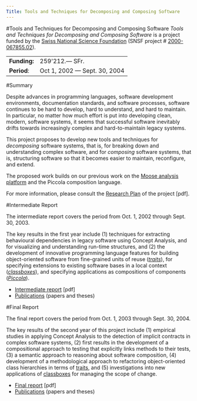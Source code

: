 ```yaml
---
Title: Tools and Techniques for Decomposing and Composing Software
---
```

#Tools and Techniques for Decomposing and Composing Software
*Tools and Techniques for Decomposing and Composing Software* is a project funded by the [Swiss National Science Foundation](http://www.snf.ch/) (SNSF project # [2000-067855.02](http://p3.snf.ch/Project-67855)).

| | |
|---|---|
|<strong>Funding: </strong>|259'212.&mdash; SFr.
|<strong>Period</strong>:|Oct 1, 2002 &mdash; Sept. 30, 2004
 
#Summary


Despite advances in programming languages, software development environments, documentation standards, and software processes, software continues to be hard to develop, hard to understand, and hard to maintain. In particular, no matter how much effort is put into developing clean, modern, software systems, it seems that successful software inevitably drifts towards increasingly complex and hard-to-maintain legacy systems.

This project proposes to develop new tools and techniques for *decomposing* software systems, that is, for breaking down and understanding complex software, and for *composing* software systems, that is, structuring software so that it becomes easier to maintain, reconfigure, and extend.

The proposed work builds on our previous work on the [Moose analysis platform](http://moose.unibe.ch) and the Piccola composition language. 

For more information, please consult the [Research Plan](%assets_url%/download/projectreports/snf02-part2.pdf) of the project [pdf].
 
#Intermediate Report

The intermediate report covers the period from Oct. 1, 2002 through Sept. 30, 2003.

The key results in the first year include (1) techniques for extracting behavioural dependencies in legacy software using Concept Analysis, and for visualizing and understanding run-time structures, and (2) the development of innovative programming language features for building object-oriented software from fine-grained units of reuse (*[traits](%base_url%/research/traits)*), for specifying extensions to existing software bases in a local context (*[classboxes](%base_url%/research/classboxes)*), and specifying applications as compositions of components ([*Piccola*](%base_url%/research/piccola)).
 

- [Intermediate report](%assets_url%/download/projectreports/snf02-intermediate.pdf) [pdf]
- [Publications](%assets_url%/scgbib/?query=snf03&filter=Year) (papers and theses)

#Final Report

The final report covers the period from Oct. 1, 2003 through Sept. 30, 2004.

The key results of the second year of this project include (1) empirical studies in applying Concept Analysis to the detection of implicit contracts in complex software systems, (2) first results in the development of a compositional approach to testing that explicitly links methods to their tests, (3) a semantic approach to reasoning about software composition, (4) development of a methodological approach to refactoring object-oriented class hierarchies in terms of [traits](%base_url%/research/traits), and (5) investigations into new applications of [classboxes](%base_url%/research/classboxes) for managing the scope of change.


- [Final report](%assets_url%/download/projectreports/snf02-final.pdf) [pdf]
- [Publications](%assets_url%/scgbib/?query=snf04&filter=Year) (papers and theses)
